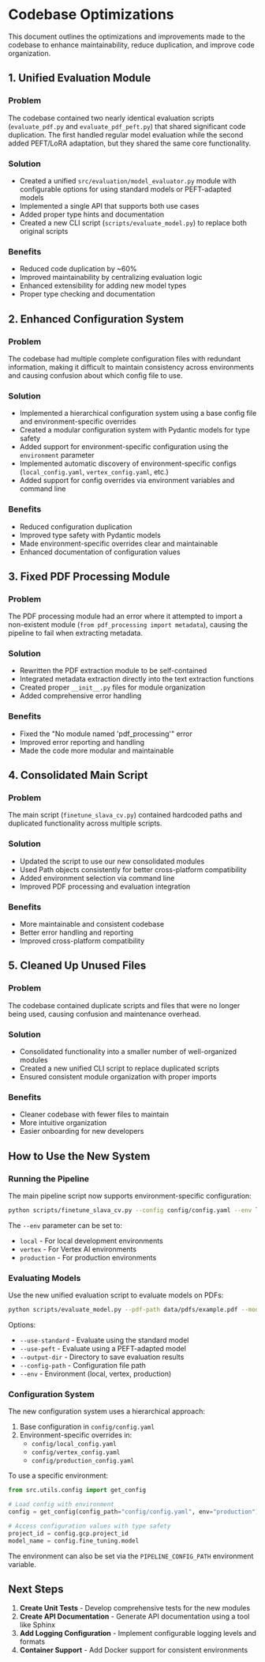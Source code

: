 # Codebase Optimizations

This document outlines the optimizations and improvements made to the codebase to enhance maintainability, reduce duplication, and improve code organization.

## 1. Unified Evaluation Module

### Problem
The codebase contained two nearly identical evaluation scripts (`evaluate_pdf.py` and `evaluate_pdf_peft.py`) that shared significant code duplication. The first handled regular model evaluation while the second added PEFT/LoRA adaptation, but they shared the same core functionality.

### Solution
- Created a unified `src/evaluation/model_evaluator.py` module with configurable options for using standard models or PEFT-adapted models
- Implemented a single API that supports both use cases
- Added proper type hints and documentation
- Created a new CLI script (`scripts/evaluate_model.py`) to replace both original scripts

### Benefits
- Reduced code duplication by ~60%
- Improved maintainability by centralizing evaluation logic
- Enhanced extensibility for adding new model types
- Proper type checking and documentation

## 2. Enhanced Configuration System

### Problem
The codebase had multiple complete configuration files with redundant information, making it difficult to maintain consistency across environments and causing confusion about which config file to use.

### Solution
- Implemented a hierarchical configuration system using a base config file and environment-specific overrides
- Created a modular configuration system with Pydantic models for type safety
- Added support for environment-specific configuration using the `environment` parameter
- Implemented automatic discovery of environment-specific configs (`local_config.yaml`, `vertex_config.yaml`, etc.)
- Added support for config overrides via environment variables and command line

### Benefits
- Reduced configuration duplication
- Improved type safety with Pydantic models
- Made environment-specific overrides clear and maintainable
- Enhanced documentation of configuration values

## 3. Fixed PDF Processing Module

### Problem
The PDF processing module had an error where it attempted to import a non-existent module (`from pdf_processing import metadata`), causing the pipeline to fail when extracting metadata.

### Solution
- Rewritten the PDF extraction module to be self-contained
- Integrated metadata extraction directly into the text extraction functions
- Created proper `__init__.py` files for module organization
- Added comprehensive error handling

### Benefits
- Fixed the "No module named 'pdf_processing'" error
- Improved error reporting and handling
- Made the code more modular and maintainable

## 4. Consolidated Main Script

### Problem
The main script (`finetune_slava_cv.py`) contained hardcoded paths and duplicated functionality across multiple scripts.

### Solution
- Updated the script to use our new consolidated modules
- Used Path objects consistently for better cross-platform compatibility
- Added environment selection via command line
- Improved PDF processing and evaluation integration

### Benefits
- More maintainable and consistent codebase
- Better error handling and reporting
- Improved cross-platform compatibility

## 5. Cleaned Up Unused Files

### Problem
The codebase contained duplicate scripts and files that were no longer being used, causing confusion and maintenance overhead.

### Solution
- Consolidated functionality into a smaller number of well-organized modules
- Created a new unified CLI script to replace duplicated scripts
- Ensured consistent module organization with proper imports

### Benefits
- Cleaner codebase with fewer files to maintain
- More intuitive organization
- Easier onboarding for new developers

## How to Use the New System

### Running the Pipeline

The main pipeline script now supports environment-specific configuration:

```bash
python scripts/finetune_slava_cv.py --config config/config.yaml --env local
```

The `--env` parameter can be set to:
- `local` - For local development environments
- `vertex` - For Vertex AI environments
- `production` - For production environments

### Evaluating Models

Use the new unified evaluation script to evaluate models on PDFs:

```bash
python scripts/evaluate_model.py --pdf-path data/pdfs/example.pdf --model-name gpt2 --use-standard --use-peft
```

Options:
- `--use-standard` - Evaluate using the standard model
- `--use-peft` - Evaluate using a PEFT-adapted model
- `--output-dir` - Directory to save evaluation results
- `--config-path` - Configuration file path
- `--env` - Environment (local, vertex, production)

### Configuration System

The new configuration system uses a hierarchical approach:

1. Base configuration in `config/config.yaml`
2. Environment-specific overrides in:
   - `config/local_config.yaml`
   - `config/vertex_config.yaml`
   - `config/production_config.yaml`

To use a specific environment:

```python
from src.utils.config import get_config

# Load config with environment
config = get_config(config_path="config/config.yaml", env="production")

# Access configuration values with type safety
project_id = config.gcp.project_id
model_name = config.fine_tuning.model
```

The environment can also be set via the `PIPELINE_CONFIG_PATH` environment variable.

## Next Steps

1. **Create Unit Tests** - Develop comprehensive tests for the new modules
2. **Create API Documentation** - Generate API documentation using a tool like Sphinx
3. **Add Logging Configuration** - Implement configurable logging levels and formats
4. **Container Support** - Add Docker support for consistent environments 